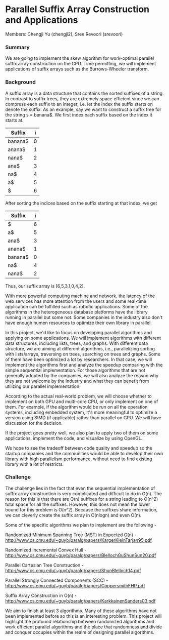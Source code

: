# Parallel Suffix Array Construction and Applications
Members: Chengji Yu (chengji2), Sree Revoori (srevoori)



### Summary

We are going to implement the skew algorithm for work-optimal parallel suffix array construction on the CPU. Time permitting, we will implement applications of suffix arrays such as the Burrows-Wheeler transform.


### Background

A suffix array is a data structure that contains the sorted suffixes of a string. In contrast to suffix trees, they are extremely space efficient since we can compress each suffix to an integer, i.e. let the index the suffix starts on denote the suffix. As an example, say we want to construct a suffix tree for the string s = banana$. We first index each suffix based on the index it starts at.

| Suffix        | i           | 
| ------------- |:-----------:|
| banana$       | 0           |
| anana$        | 1           |   
| nana$         | 2           | 
| ana$          | 3           | 
| na$           | 4           | 
| a$            | 5           | 
| $             | 6           | 

After sorting the indices based on the suffix starting at that index, we get 

| Suffix        | i           | 
| ------------- |:-----------:|
| $             | 6           |
| a$            | 5           | 
| ana$          | 3           | 
| anana$        | 1           |
| banana$       | 0           |
| na$           | 4           | 
| nana$         | 2           | 

Thus, our suffix array is [6,5,3,1,0,4,2].

With more powerful computing machine and network, the latency of the web services has more attention from the users and some real-time application can be fulfilled such as robotic applications. Some of the algorithms in the heterogeneous database platforms have the library running in parallel but some not. Some companies in the industry also don't have enough humen resources to optimize their own library in parallel. 

In this project, we'd like to focus on developing parallel algorithms and applying on some applications. We will implement algorithms with different data structures, including lists, trees, and graphs. With different data structure, we are aiming at different algorithms, i.e., parallelizing sorting with lists/arrays, traversing on trees, searching on trees and graphs. Some of them have been optimized a lot by researchers. In that case, we will implement the algorithms first and analyze the speedup comparing with the simple sequential implementation. For those algorithms that are not generally adopted by the companies, we will also analyze the reason why they are not welcome by the industry and what they can benefit from utilizing our parallel implementation.

According to the actual real-world problem, we will choose whether to implement on both GPU and multi-core CPU, or only implement on one of them. For example, if the algorithm would be run on all the operation systems, including embedded system, it's more meaningful to optimize a version using SIMD (if applicable) rather than parallel on GPU. We will have discussion for the decision.

If the project goes pretty well, we also plan to apply two of them on some applications, implement the code, and visualize by using OpenGL.

We hope to see the tradeoff between code quality and speedup so the startup companies and the communities would be able to develop their own library with high parallelism performance, without need to find existing library with a lot of restricts.

### Challenge

The challenge lies in the fact that even the sequential implementation of suffix array construction is very complicated and difficult to do in O(n). The reason for this is that there are O(n) suffixes for a string leading to O(n^2) total space for all the suffixes. However, this does not mean the lower bound for this problem is O(n^2). Because the suffixes share information, we can cleverly create the suffix array in O(nlogn) and even O(n).  

Some of the specific algorithms we plan to implement are the following - 

Randomized Minimum Spanning Tree (MST) in Expected O(n) - http://www.cs.cmu.edu/~guyb/paralg/papers/KargerKleinTarjan95.pdf

Randomized Incremental Convex Hull - http://www.cs.cmu.edu/~guyb/paralg/papers/BlellochGuShunSun20.pdf

Parallel Cartesian Tree Construction - http://www.cs.cmu.edu/~guyb/paralg/papers/ShunBlelloch14.pdf

Parallel Strongly Connected Components (SCC) - http://www.cs.cmu.edu/~guyb/paralg/papers/CoppersmithFHP.pdf

Suffix Array Construction in O(n) - http://www.cs.cmu.edu/~guyb/paralg/papers/KarkkainenSanders03.pdf

We aim to finish at least 3 algorithms. Many of these algorithms have not been implemented before so this is an interesting problem. This project will highlight the profound relationship between randomized algorithms and work efficient parallel algorithms and the place that randomness and divide and conquer occupies within the realm of designing parallel algorithms. 

